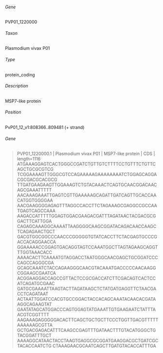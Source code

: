###### Gene
PVP01_1220000
###### Taxon
Plasmodium vivax P01
###### Type
protein_coding
###### Description
MSP7-like protein
###### Position
PvP01_12_v1:808366..809481 (+ strand)
###### Gene 
>PVP01_1220000.1  | Plasmodium vivax P01 | MSP7-like protein | CDS | length=1116
ATGAAAGGAGTCACTGGGCCGATCTGTTGTCTTTTCCTGTTTCTGTTCAGCTGCGCGTCG
TCGGAAAAGTTGGGCGTCCAGAAAAAGAAAAAAAATCTGGAGCAGGACGCGACGCACGCG
TTGATGAAGAAGTTGGAAAGTCTGTACAAACTCAGTGCAACGGACAACAGCGAAATTTTT
AACAAAGAAATTGAGTCGTTGAAAAAGCAGATTGATCAGTTGCACCAACATGGTGGGGAA
AACGAAGGGGAGAGTTTAGGCCACCTTCTAGAAAGCGAGGCCGCCAATGAGTCAGCCAAA
AAGACCATTTTTGGAGTGGACGAAGACGATTTAGATAACTACGACGCGGACTTCATTGGA
CAGAGCAAAGGCAAAATTAAGGGGCAAGCGGATACAGACAACCAAGCTCAGAGAACTGCT
GACGTGGCGGCCCAACCCGGGGGTGTATCACCTTCTACGAGTGCCCGACCACAGGAACCA
GGAAAAACCGGAGTGACAGGTAGTCCAAATGGCTTAGTAGAAGCAGGTTTGGTAAACACC
AAAACACTTCAAAATGTAGGACCTAATGGGCAACGAGCTGCGGATCCCCAGCCAGGGCGA
GCAGCAAATCTACCAGAAGGGCAACGTACAAATGACCCCCAACAAGGCGGAAGCGAATCA
ACGGAAGGACCAGCCGTTACTCCGCGACCATCTTCGACAGTCACTCCATCAGATGCGAAC
GATGCGAAAATTAAGTACTTAGATAAGCTCTATGATGAGGTTCTAACGACCTCAGATAAT
ACTAATTGGATCCACGTGCCGGACTACCACAGCAAATACAACACGATAAGGCAGAAGTAT
GAATATAGCATGGACCCAGTGGAGTATGAAATTGTGAAGAATCTATTTAACGTCGGTTTT
AAGAAAGAGGGGGACACTTCAGCTGCTGCTTCCCTGGTTGACGTTTTTAAAAAAGCGTTA
GCTGACGAGACATTTCAAGCCGAGTTTGATAACTTTGTACATGGGCTGTACGGATTTGCT
AAAAGGCATAACTACCTAAGTGAGGCGCGGATGAAGGACGCTGATCGCTACACCAATCTG
CTAAAGAACGCAATCAGCTTGATGTACACCATTTGA
